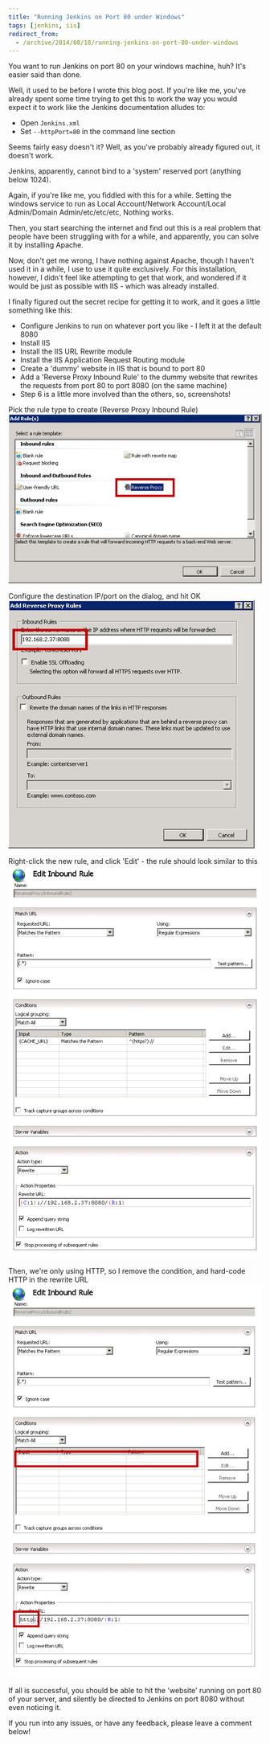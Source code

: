 ```yaml
---
title: "Running Jenkins on Port 80 under Windows"
tags: [jenkins, iis]
redirect_from:
  - /archive/2014/08/18/running-jenkins-on-port-80-under-windows
---
```


You want to run Jenkins on port 80 on your windows machine, huh? It's easier said than done. 

Well, it used to be before I wrote this blog post. If you're like me, you've already spent some time trying to get this to work the way you would expect it to work like the Jenkins documentation alludes to:
* Open `Jenkins.xml`
* Set `--httpPort=80` in the command line section

Seems fairly easy doesn't it? Well, as you've probably already figured out, it doesn't work.

Jenkins, apparently, cannot bind to a 'system' reserved port (anything below 1024).

Again, if you're like me, you fiddled with this for a while. Setting the windows service to run as Local Account/Network Account/Local Admin/Domain Admin/etc/etc/etc, Nothing works.

Then, you start searching the internet and find out this is a real problem that people have been struggling with for a while, and apparently, you can solve it by installing Apache.

Now, don't get me wrong, I have nothing against Apache, though I haven't used it in a while, I use to use it quite exclusively. For this installation, however, I didn't feel like attempting to get that work, and wondered if it would be just as possible with IIS - which was already installed.

I finally figured out the secret recipe for getting it to work, and it goes a little something like this:
* Configure Jenkins to run on whatever port you like - I left it at the default 8080
* Install IIS
* Install the IIS URL Rewrite module
* Install the IIS Application Request Routing module
* Create a 'dummy' website in IIS that is bound to port 80
* Add a 'Reverse Proxy Inbound Rule' to the dummy website that rewrites the requests from port 80 to port 8080 (on the same machine)
* Step 6 is a little more involved than the others, so, screenshots!

Pick the rule type to create (Reverse Proxy Inbound Rule)
![Rule Creation](RuleCreation.png)

Configure the destination IP/port on the dialog, and hit OK
![Rule Configuration](ConfigureRuleOne.png)

Right-click the new rule, and click 'Edit' - the rule should look similar to this
![Current Rule Configuration](CurrentRuleConfiguration.png)

Then, we're only using HTTP, so I remove the condition, and hard-code HTTP in the rewrite URL
![Modified Rule Creation](ModifiedConfiguration.png)

If all is successful, you should be able to hit the 'website' running on port 80 of your server, and silently be directed to Jenkins on port 8080 without even noticing it.

If you run into any issues, or have any feedback, please leave a comment below!
